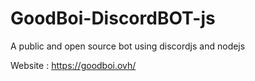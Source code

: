 # GoodBoi-DiscordBOT-js
A public and open source bot using discordjs and nodejs

Website : https://goodboi.ovh/

